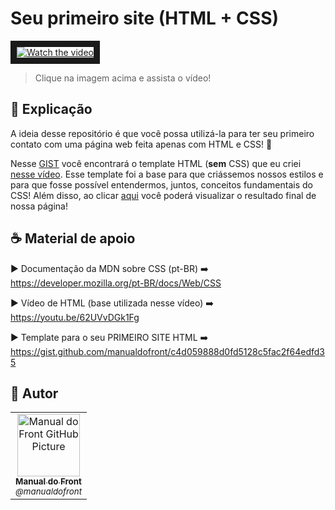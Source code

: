 # Seu primeiro site (HTML + CSS)

<a href="http://www.youtube.com/watch?feature=player_embedded&v=ckOTbMV_ZRs" target="_blank">
 <img src="http://img.youtube.com/vi/ckOTbMV_ZRs/mqdefault.jpg" alt="Watch the video" border="10" />
</a>

> Clique na imagem acima e assista o vídeo!

## 🚀 Explicação

A ideia desse repositório é que você possa utilizá-la para ter seu primeiro contato com uma página web feita apenas com HTML e CSS! 🚀

Nesse [GIST](https://gist.github.com/manualdofront/c4d059888d0fd5128c5fac2f64edfd35) você encontrará o template HTML (**sem** CSS) que eu criei [nesse vídeo](https://youtu.be/62UVvDGk1Fg). Esse template foi a base para que criássemos nossos estilos e para que fosse possível entendermos, juntos, conceitos fundamentais do CSS! Além disso, ao clicar [aqui](https://manualdofront.github.io/meu-primeiro-site-com-css/) você poderá visualizar o resultado final de nossa página! 

## ☕ Material de apoio

► Documentação da MDN sobre CSS (pt-BR) ➡️  https://developer.mozilla.org/pt-BR/docs/Web/CSS

► Vídeo de HTML (base utilizada nesse vídeo) ➡️  https://youtu.be/62UVvDGk1Fg

► Template para o seu PRIMEIRO SITE HTML ➡️  https://gist.github.com/manualdofront/c4d059888d0fd5128c5fac2f64edfd35

## 🤝 Autor

<table>
  <tr>
    <td align="center">
      <a href="#" title="Manual Do Front">
        <img src="https://avatars.githubusercontent.com/u/179880896" width="100px;" alt="Manual do Front GitHub Picture"/><br>
        <sub>
          <b>Manual do Front</b> <br>
          <i>@manualdofront</i>
        </sub>
      </a>
    </td>
  </tr>
</table>
